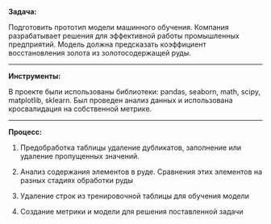 **Задача:**

Подготовить прототип модели машинного обучения. Компания разрабатывает решения для эффективной работы промышленных предприятий. Модель должна предсказать коэффициент восстановления золота из золотосодержащей руды. 
***
**Инструменты:**

В проекте были использованы библиотеки: pandas, seaborn, math, scipy, matplotlib, sklearn. Был проведен анализ данных и использована кросвалидация на собственной метрике.
***
**Процесс:**

1. Предобработка таблицы удаление дубликатов, заполнение или удаление пропущенных значений. 

2. Анализ содержания элементов в руде. Сравнения этих элементов на разных стадиях обработки руды

3. Удаление строк из тренировочной таблицы для обучения модели 

4. Создание метрики и модели для решения поставленной задачи


